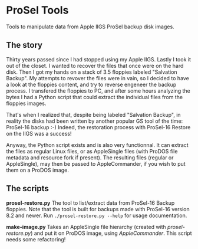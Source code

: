 # ProSel Tools

Tools to manipulate data from Apple IIGS ProSel backup disk images.

## The story

Thirty years passed since I had stopped using my Apple IIGS. Lastly I took it out of the closet. I wanted to recover the files that once were on the hard disk. Then I got my hands on a stack of 3.5 floppies labeled "Salvation Backup". My attempts to revover the files were in vain, so I decided to have a look at the floppies content, and try to reverse engeneer the backup process. I transfered the floppies to PC, and after some hours analyzing the bytes I had a Python script that could extract the individual files from the floppies images.

That's when I realized that, despite being labeled "Salvation Backup", in reality the disks had been written by another popular GS tool of the time: ProSel-16 backup :-) Indeed, the restoration process with ProSel-16 Restore on the IIGS was a success!

Anyway, the Python script exists and is also very functionnal. It can extract the files as regular Linux files, or as AppleSingle files (with ProDOS file metadata and resource fork if present). The resulting files (regular or AppleSingle), may then be passed to AppleCommander, if you wish to put them on a ProDOS image.

## The scripts

**prosel-restore.py** The tool to list/extract data from ProSel-16 Backup floppies. Note that the tool is built for backups made with ProSel-16 version 8.2 and newer. Run `./prosel-restore.py --help` for usage documentation.

**make-image.py** Takes an AppleSingle file hierarchy (created with *prosel-restore.py*) and put it on ProDOS image, using *AppleCommander*. This script needs some refactoring!
